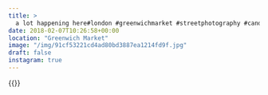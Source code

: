 ```yaml
---
title: >
  a lot happening here#london #greenwichmarket #streetphotography #candid
date: 2018-02-07T10:26:58+00:00
location: "Greenwich Market"
image: "/img/91cf53221cd4ad80bd3887ea1214fd9f.jpg"
draft: false
instagram: true
---
```


{{<photo src="/img/91cf53221cd4ad80bd3887ea1214fd9f.jpg">}}
